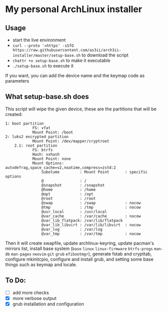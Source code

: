# My personal ArchLinux installer
## Usage
- start the live environment
- `curl --proto '=https' -sSfO https://raw.githubusercontent.com/as3ii/arch3ii-installer/master/setup-base.sh` to download the script
- `chattr +x setup-base.sh` to make it executable
- `./setup-base.sh` to execute it

If you want, you can add the device name and the keymap code as parameters

## What setup-base.sh does
This script will wipe the given device, these are the partitions that will be created:
```
1: boot partition
            FS: vfat
            Mount Point: /boot
2: luks2 encrypted partition
            Mount Point: /dev/mapper/cryptroot
    2.1: root partition
            FS: btrfs
            Hash: xxhash
            Mount Point: none
            Mount Options: autodefrag,space_cache=v2,noatime,compress=zstd:2
                Subolume         : Mount Point       : specific options
                @                : /
                @snapshot        : /snapshot
                @home            : /home
                @opt             : /opt
                @root            : /root
                @swap            : /swap             : nocow
                @tmp             : /tmp              : nocow
                @usr_local       : /usr/local
                @var_cache       : /var/cache        : nocow
                @var_lib_flatpack: /var/lib/flatpack
                @var_lib_libvirt : /var/lib/libvirt  : nocow
                @var_log         : /var/log
                @var_tmp         : /var/tmp          : nocow
```
Then it will create swapfile, update archlinux-keyring, update pacman's mirrors list,
install base system (`base` `linux` `linux-firmware` `btrfs-progs` `man-db` `man-pages`
`neovim` `git` `grub` `efibootmgr`), generate fstab and crypttab, configure mkinitcpio,
configure and install grub, and setting some base things such as keymap and locale.


## To Do:
- [ ] add more checks
- [x] more verbose output
- [x] grub installation and configuration
